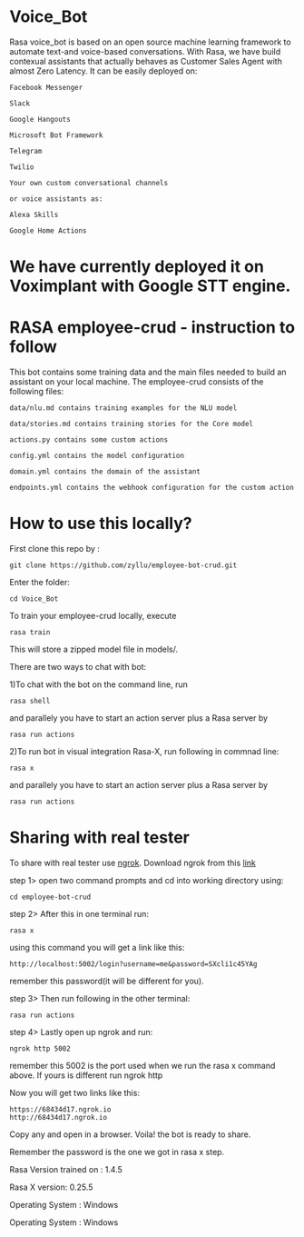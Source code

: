 # Voice_Bot

Rasa voice_bot is based on an open source machine learning framework to automate text-and voice-based conversations. With Rasa, we have build contexual assistants that actually behaves as Customer Sales Agent with almost Zero Latency. It can be easily deployed on:
```
Facebook Messenger

Slack

Google Hangouts

Microsoft Bot Framework

Telegram

Twilio

Your own custom conversational channels

or voice assistants as:

Alexa Skills

Google Home Actions
```

# We have currently deployed it on Voximplant with Google STT engine. 

# RASA employee-crud - instruction to follow

This bot contains some training data and the main files needed to build an assistant on your local machine. The employee-crud consists of the following files:
```
data/nlu.md contains training examples for the NLU model
```
```
data/stories.md contains training stories for the Core model
```
```
actions.py contains some custom actions
```
```
config.yml contains the model configuration
```
```
domain.yml contains the domain of the assistant
```
```
endpoints.yml contains the webhook configuration for the custom action
```
# How to use this locally?

First clone this repo by : 
```
git clone https://github.com/zyllu/employee-bot-crud.git
```
Enter the folder: 
```
cd Voice_Bot
```
To train your employee-crud locally, execute
```
rasa train
```
This will store a zipped model file in models/.


There are two ways to chat with bot:

1)To chat with the bot on the command line, run
```
rasa shell
```
and parallely you have to start an action server plus a Rasa server by
```
rasa run actions
```

2)To run bot in visual integration Rasa-X, run following in commnad line:
```
rasa x
```
and parallely you have to start an action server plus a Rasa server by
```
rasa run actions
```

# Sharing with real tester
To share with real tester use [ngrok](https://ngrok.com). Download ngrok from this [link](https://ngrok.com/download)

step 1>
open two command prompts and cd into working directory using:
```
cd employee-bot-crud
```
step 2>
After this in one terminal run:
```
rasa x
```
using this command you will get a link like this:
```
http://localhost:5002/login?username=me&password=SXcli1c45YAg
```
remember this password(it will be different for you).

step 3>
Then run following in the other terminal:
```
rasa run actions
```
step 4>
Lastly open up ngrok and run:
```
ngrok http 5002
```
remember this 5002 is the port used when we run the rasa x command above. If yours is different run ngrok http <your port address>

Now you will get two links like this: 

```
https://68434d17.ngrok.io
http://68434d17.ngrok.io
```
Copy any and open in a browser. Voila! the bot is ready to share.

Remember the password is the one we got in rasa x step.


Rasa Version trained on : 1.4.5

Rasa X version: 0.25.5

Operating System : Windows

Operating System : Windows
